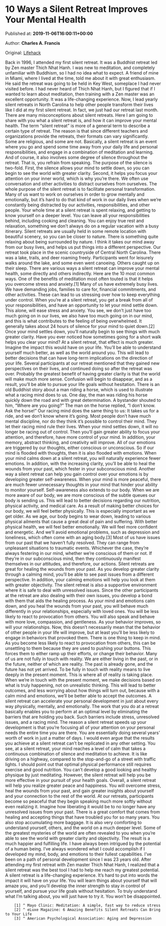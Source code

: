 
# 10 Ways a Silent Retreat Improves Your Mental Health

Published at: **2019-11-06T16:00:11+00:00**

Author: **Charles A. Francis**

Original: [Lifehack](https://www.lifehack.org/851862/silent-retreat)

Back in 1996, I attended my first silent retreat. It was a Buddhist retreat led by Zen master Thich Nhat Hanh. I was new to meditation, and completely unfamiliar with Buddhism, so I had no idea what to expect.
A friend of mine in Miami, where I lived at the time, told me about it with great enthusiasm. He said the retreat was going to be held in Key West, someplace I had never visited before.
I had never heard of Thich Nhat Hanh, but I figured that if I wanted to learn about meditation, then training with a Zen master was an excellent opportunity. It was a life-changing experience.
Now, I lead yearly silent retreats in North Carolina to help other people transform their lives like I did at my first silent retreat. In fact, we just had our retreat last month.
There are many misconceptions about silent retreats. Here I am going to share with you what a silent retreat is, and how it can improve your mental health.
The term “silent retreat” is more of a general term to describe a certain type of retreat. The reason is that since different teachers and organizations provide the retreats, their formats can vary significantly. Some are religious, and some are not.
Basically, a silent retreat is an event where you go and spend some time away from your daily life and personal responsibilities, and engage in a combination of meditation and learning. And of course, it also involves some degree of silence throughout the retreat. That is, you refrain from speaking.
The purpose of the silence is two-fold. First, the silence allows your mind to settle down, so you can begin to see the world with greater clarity. Second, it helps you focus your attention on your inner world, which is why you’re there. We often use conversation and other activities to distract ourselves from ourselves.
The whole purpose of the silent retreat is to facilitate personal transformation. Many of us want to work on ourselves in order to grow mentally and emotionally, but it’s hard to do that kind of work in our daily lives when we’re constantly being distracted by our activities, responsibilities, and other people.
Your whole time at a silent retreat is spent relaxing, and getting to know yourself on a deeper level. You can leave all your responsibilities behind, including cooking and cleaning. You can enjoy true rest and relaxation, something we don’t always do on a regular vacation with a busy itinerary.
Silent retreats are usually held in some remote location with beautiful scenery, so you can be closer to nature. There is something quite relaxing about being surrounded by nature. I think it takes our mind away from our busy lives, and helps us put things into a different perspective.
Our retreat took place in the scenic countryside of Central North Carolina. There was a lake, trails, and deer roaming freely. Participants went for leisurely walks around the lake, and some even went canoeing. Others caught up on their sleep.
There are various ways a silent retreat can improve your mental health, some directly and others indirectly. Here are the 10 most common ways.
One of the benefits of meditation most often touted is that it helps you overcome stress and anxiety.[1] Many of us have extremely busy lives. We have demanding jobs, families to care for, financial commitments, and other activities. These can lead to us stressing over how to keep everything under control.
When you’re at a silent retreat, you get a break from all of your responsibilities, and have an opportunity to let your mind settle down. This alone, will ease stress and anxiety.
You see, we don’t just have too much going on in our lives, we also have too much going on in our mind, and this is what contributes to the feeling of being overwhelmed.
It generally takes about 24 hours of silence for your mind to quiet down.[2] Once your mind settles down, you’ll naturally begin to see things with much greater clarity.
Have you ever noticed how sometimes going for a short walk helps you clear your mind? At a silent retreat, that effect is much greater.
Imagine the impact this would have on your life. You’ll be able to understand yourself much better, as well as the world around you. This will lead to better decisions that can have long-term implications on the direction of your life. Several participants at our retreat mentioned that they gained new perspectives on their lives, and continued doing so after the retreat was over.
Probably the greatest benefit of having greater clarity is that the world will make much more sense. Confusion will begin to disappear, and as a result, you’ll be able to pursue your life goals without hesitation.
There is an old Buddhist story about a man riding a horse, which is used to illustrate what a racing mind does to us. One day, the man was riding his horse quickly down the road and with great determination. A bystander shouted to him, “Where are you going?” The man on the horse replied, “I don’t know. Ask the horse!” Our racing mind does the same thing to us: It takes us for a ride, and we don’t know where it’s going.
Most people don’t have much mental discipline, nor do they think it’s possible to control their mind. They let their racing mind rule their lives. When your mind settles down, it will no longer be racing out of control. Then you’ll gain greater ability to focus your attention, and therefore, have more control of your mind. In addition, your memory, abstract thinking, and creativity will improve.
All of our emotions are triggered by our thoughts, either conscious or unconscious. So if our mind is flooded with thoughts, then it is also flooded with emotions.
When your mind calms down at a silent retreat, you will naturally experience fewer emotions. In addition, with the increasing clarity, you’ll be able to heal the wounds from your past, which fester in your subconscious mind.
Another way a silent retreat can help you gain control over your emotions is by developing greater self-awareness. When your mind is more peaceful, there are much fewer unnecessary thoughts in your mind that hinder your ability to monitor yourself.
Self-awareness also extends to our body. When we are more aware of our body, we are more conscious of the subtle queues our body is sending us. This will lead to better decisions regarding our nutrition, physical activity, and medical care.
As a result of making better choices for our body, we will feel better physically. This is especially important as we get older. As we age, our body begins to wear down, leading to various physical ailments that cause a great deal of pain and suffering.
With better physical health, we will feel better emotionally. We will feel more confident and energetic. And we’ll avoid emotional problems, such as depression and loneliness, which often come with an aging body.[3]
Most of us have issues from our past that we haven’t fully resolved. They can range from unpleasant situations to traumatic events. Whichever the case, they’re always festering in our mind, whether we’re conscious of them or not. If they’re in our subconscious mind, then they continuously manifest themselves in our attitudes, and therefore, our actions.
Silent retreats are great for healing the wounds from your past. As you develop greater clarity through a calming mind, you’ll be able to see past issues from a different perspective. In addition, your calming emotions will help you look at them with greater objectivity.
The silent retreat is also a supportive environment where it is safe to deal with unresolved issues. Since the other participants at the retreat are also dealing with their own issues, you develop a bond with them that aids the healing process.
As your mind and emotions calm down, and you heal the wounds from your past, you will behave much differently in your relationships, especially with loved ones. You will be less likely to react to provocation from others. You will also speak and behave with more love, compassion, and gentleness.
As your behavior improves, so will your relationships. Now, this doesn’t necessarily mean that the behavior of other people in your life will improve, but at least you’ll be less likely to engage in behaviors that provoked them.
There is one thing to keep in mind. As you become less likely to react to provocation from others, this can be unsettling to them because they are used to pushing your buttons. This forces them to either ramp up their efforts, or change their behavior.
Many of us are not fully in touch with reality. We are either living in the past, or in the future, neither of which are reality. The past is already gone, and the future has not yet arrived. To be fully in touch with reality means to live deeply in the present moment. This is where all of reality is taking place.
When we’re in touch with the present moment, we make decisions based on what is truly happening, not on unrealistic thinking. This will lead to better outcomes, and less worrying about how things will turn out, because with a calm mind and emotions, we’ll be better able to accept the outcomes.
A silent retreat can accelerate your personal development in just about every way physically, mentally, and emotionally. The work that you do at a retreat basically enables you to perform at an optimal level by eliminating the barriers that are holding you back. Such barriers include stress, unresolved issues, and a racing mind.
The reason a silent retreat speeds up your development is that you’re focusing all of your attention on your personal needs the entire time you are there. You are essentially doing several years’ worth of work in just a matter of days.
I would even argue that the results you achieve at a silent retreat can’t be replicated in any other setting. You see, at a silent retreat, your mind reaches a level of calm that takes a continuous combination of silence and meditation to achieve. It is like driving on a highway, compared to the stop-and-go of a street with traffic lights.
I should point out that optimal physical performance still requires exercise and good nutrition. You can’t develop a good looking and healthy physique by just meditating. However, the silent retreat will help you be more effective in your pursuit of your health goals.
Overall, a silent retreat will help you realize greater peace and happiness. You will overcome stress, heal the wounds from your past, and gain greater insights about yourself and your connection to the rest of the world. At our retreats, participants become so peaceful that they begin speaking much more softly without even realizing it.
Imagine how liberating it would be to no longer have any unresolved issues from your past. There is a great comfort that comes from healing and accepting things that have troubled you for so many years. You also stop accumulating more baggage.
It is also very comforting to understand yourself, others, and the world on a much deeper level. Some of the greatest mysteries of the world are often revealed to you when you’re able to see the world with greater clarity and objectivity. The result is a much happier and fulfilling life.
I have always been intrigued by the potential of a human being. I’ve always wondered what I could accomplish if I developed my mind, body, and emotions to their fullest capabilities.
I’ve been on a path of personal development since I was 23 years old. After attending my first retreat with Zen master Thich Nhat Hanh, I realized that a silent retreat was the best tool I had to help me reach my greatest potential.
A silent retreat is a life-changing experience. It’s hard to put into words the impact it will have on your life. You will learn things about yourself that will amaze you, and you’ll develop the inner strength to stay in control of yourself, and pursue your life goals without hesitation.
To truly understand what I’m talking about, you will just have to try it. You won’t be disappointed.

        [1] ^ Mayo Clinic: Meditation: A simple, fast way to reduce stress
        [2] ^ eLuxe Magazine: 6 Amazing Benefits Silent Retreats Can Bring to Your Life
        [3] ^ American Psychological Association: Aging and Depression
      
